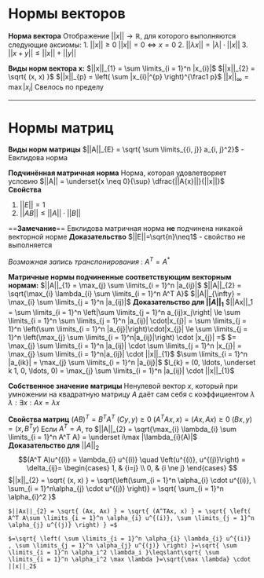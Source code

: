 # Нормы векторов

**Норма вектора**
	Отображение $||x||\to \mathbb{R}$, для которого выполняются следующие аксиомы:
	1. $||x|| \ge 0$
		 $||x|| = 0 \iff x = 0$
	2. $||\lambda x|| = |\lambda| \cdot ||x||$
	3. $||x + y|| \le ||x|| + ||y||$

**Виды норм вектора x:**
$||x||_{1} = \sum \limits_{i = 1}^n |x_{i}|$
$||x||_{2} = \sqrt{ (x, x) }$
$||x||_{p} = \left( \sum |x_{i}|^{p} \right)^{\frac1 p}$
$||x||_{\infty} = \max |x_{i}|$
	Свелось по пределу

---
# Нормы матриц
**Виды норм матрицы**
$||A||_{E} = \sqrt{ \sum \limits_{{i, j}} a_{i, j}^2}$ - Евклидова норма

**Подчинённая матричная норма**
	Норма, которая удовлетворяет условию $||A|| = \underset{x \neq 0}{\sup} \dfrac{||A{x}||}{||x||}$
**Свойства**
1. $||E|| = 1$
2. $||AB|| \le ||A|| \cdot ||B||$

==**Замечание**==
	Евклидова матричная норма **не** подчинена никакой векторной норме
**Доказательство**
	$||E||=\sqrt{n}\neq1$ - свойство не выполняется

*Возможная запись транспонирования* :  $A^T = A^*$

**Матричные нормы подчиненные соответствующим векторным нормам:**
	$||A||_{1} = \max_{j} \sum \limits_{i = 1}^n |a_{ij}|$
	$||A||_{2} = \sqrt{\max_{i} \lambda_{i} \sum \limits_{i = 1}^n A^T A}$
	$||A||_{\infty} = \max_{i} \sum \limits_{j = 1}^n |a_{ij}|$
**Доказательство для $||A||_1$**
	$||Ax||_1 = \sum \limits_{i = 1}^n \left|\sum \limits_{j = 1}^n a_{ij}x_j\right| \le \sum \limits_{i = 1}^n \sum \limits_{j = 1}^n |a_{ij}| \cdot|x_{j}| = \sum \limits_{j = 1}^n \left(\sum \limits_{i = 1}^n |a_{ij}|\right)\cdot|x_{j}| \le \sum \limits_{j = 1}^n \left(\max_{j} \sum \limits_{i = 1}^n|a_{ij}|\right) \cdot |x_{j}| =$
	$= \max_{j} \sum \limits_{i = 1}^n |a_{ij}| \cdot \sum \limits_{j = 1}^n |x_{j}| = \max_{j} \sum \limits_{i = 1}^n|a_{ij}| \cdot ||x||_{1}$
	$\sum \limits_{i = 1}^n |a_{ik}| = \max_{j} \sum \limits_{i = 1}^n |a_{ij}|$
	$l_{k} = (0, \ldots, \underset k 1, 0, \ldots, 0) = \max_{j} \sum \limits_{i = 1}^n |a_{ij}| \cdot ||x||_{1}$

**Собственное значение матрицы**
	Ненулевой вектор $x$, который при умножении на квадратную матрицу $A$ даёт сам себя с коэффициентом $\lambda$
	$\lambda : \exists x: Ax=\lambda x$

**Свойства матриц**
	$(AB)^T = B^TA^T$
	$(Cy, y) \ge 0$
	$(A^T A x, x) = (Ax, Ax) \ge 0$
	$(Bx, y) = (x, B^T y)$
	Если $A^T = A$, то $||A||_{2} = \sqrt{\max_{i} \lambda_{i} \sum \limits_{i = 1}^n A^T A} = \underset i\max |\lambda_{i}(A)|$
**Доказательство для** $||A||_2$
	$$(A^T A)u^{(i)} = \lambda_{i} u^{(i)} \quad \left(u^{(i)}, u^{(j)}\right) =
	 \delta_{ij}= \begin{cases}
	1, & {i=j} \\
	0, & {i \ne j}
	\end{cases}
    $$
	$||x||_{2} = \sqrt{ (x, x) } = \sqrt{\left(\sum_{i = 1}^n \alpha_{i} \cdot u^{(i)}, \  \sum_{i = 1}^n\alpha_{j} \cdot u^{(j)} \right)} = \sqrt{ \sum_{i = 1}^n \alpha_{i}^2 }$

	$||Ax||_{2} = \sqrt{ (Ax, Ax) } = \sqrt{ (A^TAx, x) } = \sqrt{ \left( A^T A\sum \limits_{i = 1}^n \alpha_{i} u^{(i)}, \sum \limits_{j = 1}^n \alpha_{j} u^{(j)} \right) } =$

	$=\sqrt{ \left( \sum \limits_{i = 1}^n \alpha_{i} \lambda_{i} u^{(i)}  , \sum \limits_{j = 1}^n \alpha_{j} u^{(j)} \right) }=\sqrt{ \sum \limits_{i = 1}^n \alpha_i^2 \lambda_i }\leqslant\sqrt{ \sum \limits_{i = 1}^n \alpha_i^2 \max \lambda }=\sqrt{\max \lambda} \cdot ||x||_2$

